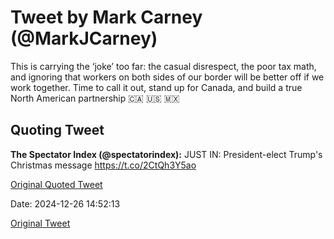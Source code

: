 # Tweet by Mark Carney (@MarkJCarney)

This is carrying the ‘joke’ too far: the casual disrespect, the poor tax math, and ignoring that workers on both sides of our border will be better off if we work together. Time to call it out, stand up for Canada, and build a true North American partnership 🇨🇦 🇺🇸 🇲🇽

## Quoting Tweet

**The Spectator Index (@spectatorindex):** JUST IN: President-elect Trump's Christmas message https://t.co/2CtQh3Y5ao

[Original Quoted Tweet](https://x.com/spectatorindex/status/1872029076573352206)

Date: 2024-12-26 14:52:13

[Original Tweet](https://x.com/MarkJCarney/status/1872294349629018492)
